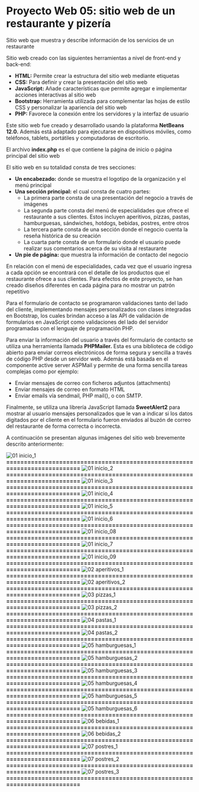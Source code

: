 # Proyecto Web 05: sitio web de un restaurante y pizería

Sitio web que muestra y describe información de los servicios de un restaurante

Sitio web creado con las siguientes herramientas a nivel de front-end y back-end:

- **HTML:**	Permite crear la estructura del sitio web mediante etiquetas
- **CSS:**	Para definir y crear la presentación del sitio web
- **JavaScript:**	Añade características que permite agregar e implementar acciones interactivas al sitio web
- **Bootstrap:**	Herramienta utilizada para complementar las hojas de estilo CSS y personalizar la apariencia del sitio web
- **PHP:**	Favorece la conexión entre los servidores y la interfaz de usuario

Este sitio web fue creado y desarrollado usando la plataforma **NetBeans 12.0.** Además está adaptado para ejecutarse en dispositivos móviles, como teléfonos, tablets, portátiles y computadoras de escritorio.

El archivo **index.php** es el que contiene la página de inicio o página principal del sitio web

El sitio web en su totalidad consta de tres secciones: 
- **Un encabezado:** donde se muestra el logotipo de la organización y el menú principal
- **Una sección principal:** el cual consta de cuatro partes:
   - La primera parte consta de una presentación del negocio a través de imágenes
   - La segunda parte consta del menú de especialidades que ofrece el restaurante a sus clientes. Estos incluyen aperitivos, pizzas, pastas, hamburguesas, sándwiches, hotdogs, bebidas, postres, entre otros
   - La tercera parte consta de una sección donde el negocio cuenta la reseña histórica de su creación
   - La cuarta parte consta de un formulario donde el usuario puede realizar sus comentarios acerca de su visita al restaurante
- **Un pie de página:** que muestra la información de contacto del negocio

En relación con el menú de especialidades, cada vez que el usuario ingresa a cada opción se encontrará con el detalle de los productos que el restaurante ofrece a sus clientes. Para efectos de este proyecto, se han creado diseños diferentes en cada página para no mostrar un patrón repetitivo

Para el formulario de contacto se programaron validaciones tanto del lado del cliente, implementando mensajes personalizados con clases integradas en Bootstrap, los cuales brindan acceso a las API de validación de formularios en JavaScript como validaciones del lado del servidor programadas con el lenguaje de programación PHP.

Para enviar la información del usuario a través del formulario de contacto se utiliza una herramienta llamada **PHPMailer.** Esta es una biblioteca de código abierto para enviar correos electrónicos de forma segura y sencilla a través de código PHP desde un servidor web. Además está basada en el componente active server ASPMail y permite de una forma sencilla tareas complejas como por ejemplo:
- Enviar mensajes de correo con ficheros adjuntos (attachments) 
- Enviar mensajes de correo en formato HTML 
- Enviar emails vía sendmail, PHP mail(), o con SMTP.

Finalmente, se utiliza una librería JavaScript llamada **SweetAlert2** para mostrar al usuario mensajes personalizados que le van a indicar si los datos digitados por el cliente en el formulario fueron enviados al buzón de correo del restaurante de forma correcta o incorrecta.

A continuación se presentan algunas imágenes del sitio web brevemente descrito anteriormente:

![01  inicio_1](https://github.com/misproyectosweb/proyecto-web-05/assets/98922137/b5d08eac-155b-4861-a32b-40b25a2d73a9)
**==========================================================================**
![01  inicio_2](https://github.com/misproyectosweb/proyecto-web-05/assets/98922137/72b7bd6b-6c88-4fcf-b90b-4ff3d865c348)
**==========================================================================**
![01  inicio_3](https://github.com/misproyectosweb/proyecto-web-05/assets/98922137/e72cc75d-ff4a-4e67-8c82-2ba0a6ef0a9b)
**==========================================================================**
![01  inicio_4](https://github.com/misproyectosweb/proyecto-web-05/assets/98922137/605f3e2d-50d6-49c2-a1ad-8e65b7e84463)
**==========================================================================**
![01  inicio_5](https://github.com/misproyectosweb/proyecto-web-05/assets/98922137/bd59be9a-8f15-4998-b09d-98e0bfe7eac4)
**==========================================================================**
![01  inicio_6](https://github.com/misproyectosweb/proyecto-web-05/assets/98922137/29c56df9-50fc-4a16-8140-17aa8bbd15f2)
**==========================================================================**
![01  inicio_08](https://github.com/misproyectosweb/proyecto-web-05/assets/98922137/0813ed6c-e44c-42ac-8e0a-3e0f08941019)
**==========================================================================**
![01  inicio_7](https://github.com/misproyectosweb/proyecto-web-05/assets/98922137/0b7ab795-3ee3-4680-b366-7a385b68a576)
**==========================================================================**
![01  inicio_09](https://github.com/misproyectosweb/proyecto-web-05/assets/98922137/60e2fae4-af7c-4628-8d4b-aa2b8f686eb6)
**==========================================================================**
![02  aperitivos_1](https://github.com/misproyectosweb/proyecto-web-05/assets/98922137/3e1050e7-c8f3-4db3-8ad6-766cf34cc26a)
**==========================================================================**
![02  aperitivos_2](https://github.com/misproyectosweb/proyecto-web-05/assets/98922137/125c9942-a2d6-451b-816b-cc78310e584d)
**==========================================================================**
![03  pizzas_1](https://github.com/misproyectosweb/proyecto-web-05/assets/98922137/1dd62774-7e78-42fb-9f07-3db9b88a7b8e)
**==========================================================================**
![03  pizzas_2](https://github.com/misproyectosweb/proyecto-web-05/assets/98922137/ca94b9e3-974d-41c7-8e53-fce073dd5c1d)
**==========================================================================**
![04  pastas_1](https://github.com/misproyectosweb/proyecto-web-05/assets/98922137/b895cdbe-c0a1-408e-9d58-35f8e26add14)
**==========================================================================**
![04  pastas_2](https://github.com/misproyectosweb/proyecto-web-05/assets/98922137/2ee025b9-f5d2-478f-868a-a36b546159cb)
**==========================================================================**
![05  hamburguesas_1](https://github.com/misproyectosweb/proyecto-web-05/assets/98922137/2d049034-a98c-447a-a2a7-8f6ae94c004c)
**==========================================================================**
![05  hamburguesas_2](https://github.com/misproyectosweb/proyecto-web-05/assets/98922137/c9d22df6-2b0b-4e0e-a39e-44ef42e149c5)
**==========================================================================**
![05  hamburguesas_3](https://github.com/misproyectosweb/proyecto-web-05/assets/98922137/6b12711d-30f3-447b-b964-c5f8cf441c72)
**==========================================================================**
![05  hamburguesas_4](https://github.com/misproyectosweb/proyecto-web-05/assets/98922137/75743a30-a263-4226-a648-9d033b808a58)
**==========================================================================**
![05  hamburguesas_5](https://github.com/misproyectosweb/proyecto-web-05/assets/98922137/70655e19-8183-47b4-b1ac-53a46fa36dff)
**==========================================================================**
![05  hamburguesas_6](https://github.com/misproyectosweb/proyecto-web-05/assets/98922137/6adb6d9d-0b6c-42c5-8ef6-8422aa319193)
**==========================================================================**
![06  bebidas_1](https://github.com/misproyectosweb/proyecto-web-05/assets/98922137/48049fe5-f3c8-4322-a4be-66221e4c3695)
**==========================================================================**
![06  bebidas_2](https://github.com/misproyectosweb/proyecto-web-05/assets/98922137/7304541e-5065-4a94-8587-7e88328cb36f)
**==========================================================================**
![07  postres_1](https://github.com/misproyectosweb/proyecto-web-05/assets/98922137/915659d8-7b9d-4119-970e-d5998bc8ed77)
**==========================================================================**
![07  postres_2](https://github.com/misproyectosweb/proyecto-web-05/assets/98922137/06c1c43b-15d5-442c-b075-91d53b1edc20)
**==========================================================================**
![07  postres_3](https://github.com/misproyectosweb/proyecto-web-05/assets/98922137/cd2e8b99-d3f3-4a6f-a473-5b5320476525)
**==========================================================================**
